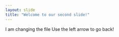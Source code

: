 ```yaml
---
layout: slide
title: "Welcome to our second slide!"
---
```

I am changing the file
Use the left arrow to go back!

